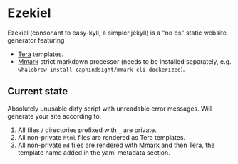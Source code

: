 # Ezekiel

Ezekiel (consonant to easy-kyll, a simpler jekyll) is a "no bs" static website generator featuring

* [Tera](https://github.com/Keats/tera) templates.
* [Mmark](https://github.com/mmark-md/mmark) strict markdown processor (needs to be installed separately, e.g. `whalebrew install caphindsight/mmark-cli-dockerized`).

## Current state

Absolutely unusable dirty script with unreadable error messages.
Will generate your site according to:

1. All files / directories prefixed with `_` are private.
1. All non-private `html` files are rendered as Tera templates.
1. All non-private `md` files are rendered with Mmark and then Tera, the template name added in the yaml metadata section.

